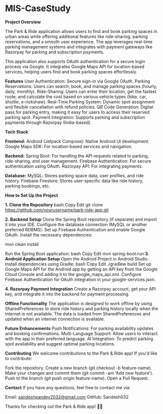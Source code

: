 # MIS-CaseStudy

**Project Overview**

The Park & Ride application allows users to find and book parking spaces in urban areas while offering additional features like ride-sharing, parking reservations, and a smooth user experience. The app leverages real-time parking management systems and integrates with payment gateways like Razorpay for parking and subscription payments.

This application also supports OAuth authentication for a secure login process via Google. It integrates Google Maps API for location-based services, helping users find and book parking spaces effortlessly.

**Features**
User Authentication: Secure sign-in via Google OAuth.
Parking Reservations: Users can search, book, and manage parking spaces (hourly, daily, monthly).
Ride-Sharing: Users can enter their location, get the fastest route, and calculate the cost based on various vehicle types (bike, car, shuttle, e-rickshaw).
Real-Time Parking System: Dynamic spot assignment and flexible cancellation with refund policies.
QR Code Generation: Digital pass for parking entry, making it easy for users to access their reserved parking spot.
Payment Integration: Supports parking and subscription payments through Razorpay (India-based).

**Tech Stack**

**Frontend:**
Android (Jetpack Compose): Native Android UI development.
Google Maps SDK: For location-based services and navigation.

**Backend:**
Spring Boot: For handling the API requests related to parking, ride-sharing, and user management.
Firebase Authentication: For secure authentication using OAuth.
Razorpay API: For integrating payments.

**Database:**
MySQL: Stores parking space data, user profiles, and ride history.
Firebase Firestore: Stores user-specific data like ride history, parking bookings, etc.


**How to Set Up the Project**

**1. Clone the Repository**
bash
Copy
Edit
git clone https://github.com/yourusername/park-ride-app.git

**2. Backend Setup**
Clone the Spring Boot repository (if separate) and import it into your IDE.
Configure the database connection (MySQL or another preferred RDBMS).
Set up Firebase Authentication and enable Google OAuth.
Install the necessary dependencies:

mvn clean install

Run the Spring Boot application:
bash
Copy
Edit
mvn spring-boot:run
**3. Android Application Setup**
Open the Android Project in Android Studio.
Install dependencies using Gradle:
bash
Copy
Edit
./gradlew build
Set up Google Maps API for the Android app by getting an API key from the Google Cloud Console and adding it to the google_maps_api.xml.
Configure Firebase Authentication for OAuth integration in your google-services.json.

**4. Razorpay Payment Integration**
Create a Razorpay account, get your API key, and integrate it into the backend for payment processing.

**Offline Functionality**
The application is designed to work offline by using SharedPreferences to store ride history and parking history locally when the internet is not available. The data is loaded from SharedPreferences and updated when an internet connection is available.

**Future Enhancements**
Push Notifications: For parking availability updates and booking confirmations.
Multi-Language Support: Allow users to interact with the app in their preferred language.
AI Integration: To predict parking spot availability and suggest optimal parking locations.

**Contributing**
We welcome contributions to the Park & Ride app! If you'd like to contribute:

Fork the repository.
Create a new branch (git checkout -b feature-name).
Make your changes and commit them (git commit -am 'Add new feature').
Push to the branch (git push origin feature-name).
Open a Pull Request.


**Contact**
If you have any questions, feel free to contact me via:

Email: sandeshpandey2032@gmail.com
GitHub: Sandesh032

Thanks for checking out the Park & Ride app! 🚗✨
